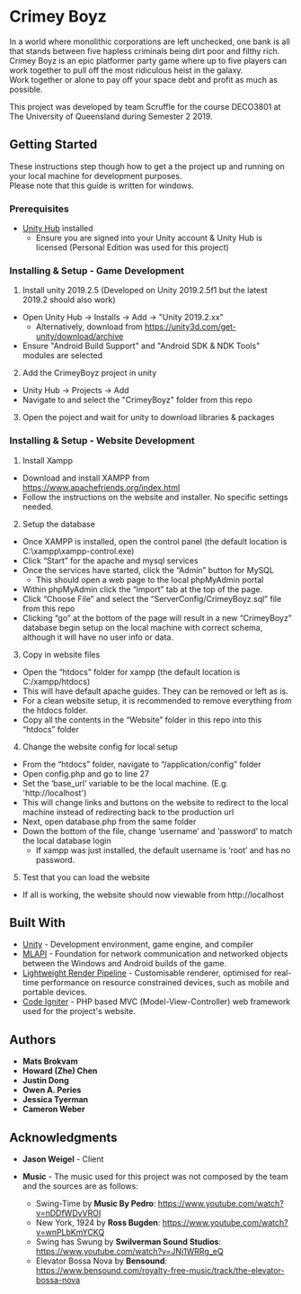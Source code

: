 # Crimey Boyz

In a world where monolithic corporations are left unchecked, one bank is all that stands between five hapless criminals being dirt poor and filthy rich.  
Crimey Boyz is an epic platformer party game where up to five players can work together to pull off the most ridiculous heist in the galaxy.  
Work together or alone to pay off your space debt and profit as much as possible.

This project was developed by team Scruffle for the course DECO3801 at The University of Queensland during Semester 2 2019.

## Getting Started

These instructions step though how to get a the project up and running on your local machine for development purposes.  
Please note that this guide is written for windows.

### Prerequisites

* [Unity Hub](https://unity3d.com/get-unity/download) installed
  - Ensure you are signed into your Unity account & Unity Hub is licensed (Personal Edition was used for this project)

### Installing & Setup - Game Development

1. Install unity 2019.2.5 (Developed on Unity 2019.2.5f1 but the latest 2019.2 should also work)
  * Open Unity Hub -> Installs -> Add -> "Unity 2019.2.xx"
    - Alternatively, download from https://unity3d.com/get-unity/download/archive
  * Ensure "Android Build Support" and "Android SDK & NDK Tools" modules are selected
2. Add the CrimeyBoyz project in unity
  * Unity Hub -> Projects -> Add
  * Navigate to and select the "CrimeyBoyz" folder from this repo
3. Open the poject and wait for unity to download libraries & packages

### Installing & Setup - Website Development

1. Install Xampp
  * Download and install XAMPP from https://www.apachefriends.org/index.html
  * Follow the instructions on the website and installer. No specific settings needed.
2. Setup the database
  * Once XAMPP is installed, open the control panel (the default location is C:\xampp\xampp-control.exe)
  * Click “Start” for the apache and mysql services
  * Once the services have started, click the “Admin” button for MySQL
    - This should open a web page to the local phpMyAdmin portal
  * Within phpMyAdmin click the “import” tab at the top of the page.
  * Click “Choose File” and select the “ServerConfig/CrimeyBoyz.sql” file from this repo
  * Clicking “go” at the bottom of the page will result in a new “CrimeyBoyz” database begin setup on the local machine with correct schema, although it will have no user info or data.
3. Copy in website files
  * Open the “htdocs” folder for xampp (the default location is C:/xampp/htdocs)
  * This will have default apache guides. They can be removed or left as is.
  * For a clean website setup, it is recommended to remove everything from the htdocs folder.
  * Copy all the contents in the “Website” folder in this repo into this “htdocs” folder
4. Change the website config for local setup
  * From the “htdocs” folder, navigate to “/application/config” folder
  * Open config.php and go to line 27
  * Set the ‘base_url’ variable to be the local machine. (E.g. 'http://localhost')
  * This will change links and buttons on the website to redirect to the local machine instead of redirecting back to the production url
  * Next, open database.php from the same folder
  * Down the bottom of the file, change ‘username’ and ‘password’ to match the local database login
    - If xampp was just installed, the default username is ‘root’ and has no password.
5. Test that you can load the website
  * If all is working, the website should now viewable from http://localhost 

## Built With

* [Unity](https://unity.com/) - Development environment, game engine, and compiler
* [MLAPI](https://mlapi.network/) - Foundation for network communication and networked objects between the Windows and Android builds of the game.
* [Lightweight Render Pipeline](https://unity.com/srp/universal-render-pipeline) - Customisable renderer, optimised for real-time performance on resource constrained devices, such as mobile and portable devices.
* [Code Igniter](https://codeigniter.com/) - PHP based MVC (Model-View-Controller) web framework used for the project's website.

## Authors

* **Mats Brokvam**
* **Howard (Zhe) Chen**
* **Justin Dong**
* **Owen A. Peries**
* **Jessica Tyerman**
* **Cameron Weber**

## Acknowledgments

* **Jason Weigel** - Client

* **Music** - The music used for this project was not composed by the team and the sources are as follows:
  * Swing-Time by **Music By Pedro**: https://www.youtube.com/watch?v=nDDfWDvVROI
  * New York, 1924 by **Ross Bugden**: https://www.youtube.com/watch?v=wnPLbKmYCKQ
  * Swing has Swung by **Swilverman Sound Studios**: https://www.youtube.com/watch?v=JNj1WRRg_eQ
  * Elevator Bossa Nova by **Bensound**: https://www.bensound.com/royalty-free-music/track/the-elevator-bossa-nova 
